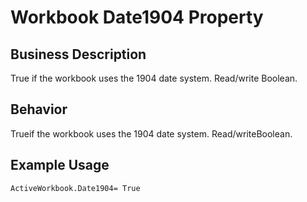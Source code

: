 # Workbook Date1904 Property

## Business Description
True if the workbook uses the 1904 date system. Read/write Boolean.

## Behavior
Trueif the workbook uses the 1904 date system. Read/writeBoolean.

## Example Usage
```vba
ActiveWorkbook.Date1904= True
```